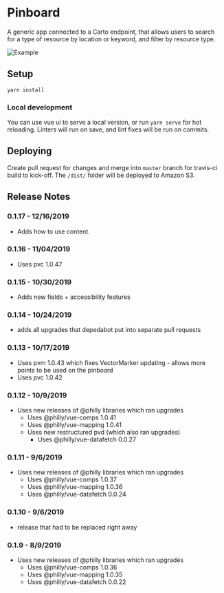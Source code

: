 # Pinboard
A generic app connected to a Carto endpoint, that allows users to search for a type of resource by location or keyword, and filter by resource type.

![Example](https://mapboard-images.s3.amazonaws.com/Pinboard.JPG)

## Setup
`yarn install`

### Local development
You can use vue ui to serve a local version, or run `yarn serve` for hot reloading.
Linters will run on save, and lint fixes will be run on commits.

## Deploying
Create pull request for changes and merge into `master` branch for travis-ci build to kick-off. The `/dist/` folder will be deployed to Amazon S3.

## Release Notes

### 0.1.17 - 12/16/2019 
* Adds how to use content.

### 0.1.16 - 11/04/2019

* Uses pvc 1.0.47

### 0.1.15 - 10/30/2019
* Adds new fields + accessibility features

### 0.1.14 - 10/24/2019

* adds all upgrades that depedabot put into separate pull requests

### 0.1.13 - 10/17/2019

* Uses pvm 1.0.43 which fixes VectorMarker updating - allows more points to be used on the pinboard
* Uses pvc 1.0.42

### 0.1.12 - 10/9/2019

* Uses new releases of @philly libraries which ran upgrades
  * Uses @philly/vue-comps 1.0.41
  * Uses @philly/vue-mapping 1.0.41
  * Uses new restructured pvd (which also ran upgrades)
    * Uses @philly/vue-datafetch 0.0.27

### 0.1.11 - 9/6/2019

* Uses new releases of @philly libraries which ran upgrades
  * Uses @philly/vue-comps 1.0.37
  * Uses @philly/vue-mapping 1.0.36
  * Uses @philly/vue-datafetch 0.0.24

### 0.1.10 - 9/6/2019

* release that had to be replaced right away

### 0.1.9 - 8/9/2019

* Uses new releases of @philly libraries which ran upgrades
  * Uses @philly/vue-comps 1.0.36
  * Uses @philly/vue-mapping 1.0.35
  * Uses @philly/vue-datafetch 0.0.22
